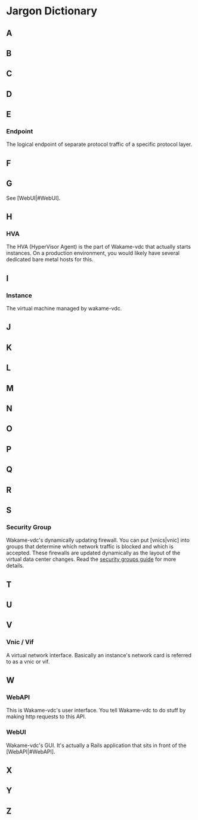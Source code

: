 # Jargon Dictionary

## A
## B
## C
## D
## E

### Endpoint

The logical endpoint of separate protocol traffic of a specific protocol layer. 

## F
## G

See [WebUI|#WebUI].

## H

### HVA

The HVA (HyperVisor Agent) is the part of Wakame-vdc that actually starts instances. On a production environment, you would likely have several dedicated bare metal hosts for this.

## I

### Instance

The virtual machine managed by wakame-vdc.

## J
## K
## L
## M
## N
## O
## P
## Q
## R
## S

### Security Group

Wakame-vdc's dynamically updating firewall. You can put [vnics|vnic] into groups that determine which network traffic is blocked and which is accepted. These firewalls are updated dynamically as the layout of the virtual data center changes. Read the [security groups guide](en/features/security-groups) for more details.

## T
## U
## V

### Vnic / Vif

A virtual network interface. Basically an instance's network card is referred to as a vnic or vif.

## W

### WebAPI

This is Wakame-vdc's user interface. You tell Wakame-vdc to do stuff by making http requests to this API.

### WebUI

Wakame-vdc's GUI. It's actually a Rails application that sits in front of the [WebAPI|#WebAPI].

## X
## Y
## Z
